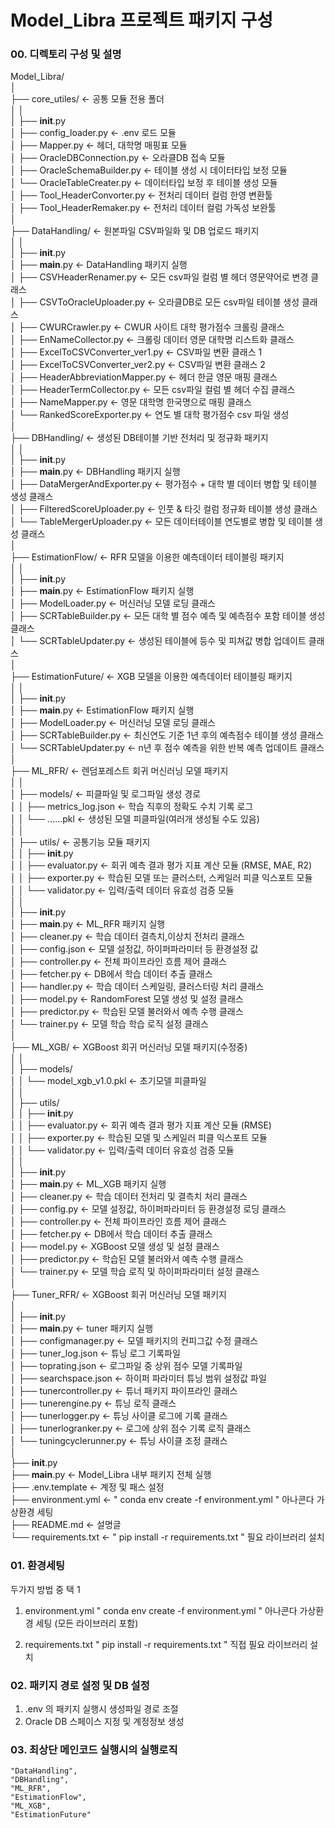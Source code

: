 # Model_Libra 프로젝트 패키지 구성

### 00. 디렉토리 구성 및 설명

Model_Libra/  
│  
├── core_utiles/ <- 공통 모듈 전용 폴더  
│   │  
│   ├── __init__.py  
│   ├── config_loader.py <- .env 로드 모듈   
│   ├── Mapper.py <- 헤더, 대학명 매핑표 모듈  
│   ├── OracleDBConnection.py <- 오라클DB 접속 모듈  
│   ├── OracleSchemaBuilder.py <- 테이블 생성 시 데이터타입 보정 모듈  
│   └── OracleTableCreater.py <- 데이터타입 보정 후 테이블 생성 모듈  
│   ├── Tool_HeaderConvorter.py <- 전처리 데이터 컬럼 한영 변환툴  
│   ├── Tool_HeaderRemaker.py <- 전처리 데이터 컬럼 가독성 보완툴  
│  
├── DataHandling/ <- 원본파일 CSV파일화 및 DB 업로드 패키지  
│   │  
│   ├── __init__.py  
│   ├── __main__.py <- DataHandling 패키지 실행  
│   ├── CSVHeaderRenamer.py <- 모든 csv파일 컬럼 별 헤더 영문약어로 변경 클래스  
│   ├── CSVToOracleUploader.py <- 오라클DB로 모든 csv파일 테이블 생성 클래스  
│   ├── CWURCrawler.py <- CWUR 사이트 대학 평가점수 크롤링 클래스  
│   ├── EnNameCollector.py <- 크롤링 데이터 영문 대학명 리스트화 클래스  
│   ├── ExcelToCSVConverter_ver1.py <- CSV파일 변환 클래스 1  
│   ├── ExcelToCSVConverter_ver2.py <- CSV파일 변환 클래스 2  
│   ├── HeaderAbbreviationMapper.py <- 헤더 한글 영문 매핑 클래스  
│   ├── HeaderTermCollector.py <- 모든 csv파일 컬럼 별 헤더 수집 클래스  
│   ├── NameMapper.py <- 영문 대학명 한국명으로 매핑 클래스  
│   └── RankedScoreExporter.py <- 연도 별 대학 평가점수 csv 파일 생성  
│  
├── DBHandling/ <- 생성된 DB테이블 기반 전처리 및 정규화 패키지  
│   │  
│   ├── __init__.py  
│   ├── __main__.py <- DBHandling 패키지 실행  
│   ├── DataMergerAndExporter.py <- 평가점수 + 대학 별 데이터 병합 및 테이블 생성 클래스  
│   ├── FilteredScoreUploader.py <- 인풋 & 타깃 컬럼 정규화 테이블 생성 클래스  
│   └── TableMergerUploader.py <- 모든 데이터테이블 연도별로 병합 및 테이블 생성 클래스  
│  
├── EstimationFlow/ <- RFR 모델을 이용한 예측데이터 테이블링 패키지  
│   │  
│   ├── __init__.py  
│   ├── __main__.py <- EstimationFlow 패키지 실행  
│   ├── ModelLoader.py <- 머신러닝 모델 로딩 클래스  
│   ├── SCRTableBuilder.py <- 모든 대학 별 점수 예측 및 예측점수 포함 테이블 생성 클래스  
│   └── SCRTableUpdater.py <- 생성된 테이블에 등수 및 피쳐값 병합 업데이트 클래스  
│  
├── EstimationFuture/ <- XGB 모델을 이용한 예측데이터 테이블링 패키지  
│   │  
│   ├── __init__.py  
│   ├── __main__.py <- EstimationFlow 패키지 실행  
│   ├── ModelLoader.py <- 머신러닝 모델 로딩 클래스  
│   ├── SCRTableBuilder.py <- 최신연도 기준 1년 후의 예측점수 테이블 생성 클래스  
│   └── SCRTableUpdater.py <- n년 후 점수 예측을 위한 반복 예측 업데이트 클래스  
│  
├── ML_RFR/ <- 렌덤포레스트 회귀 머신러닝 모델 패키지  
│   │  
│   ├── models/ <-  피클파일 및 로그파일 생성 경로  
│   │   ├── metrics_log.json <- 학습 직후의 정확도 수치 기록 로그  
│   │   └── ......pkl <- 생성된 모델 피클파일(여러개 생성될 수도 있음)  
│   │  
│   ├── utils/   <- 공통기능 모듈 패키지  
│   │   ├── __init__.py  
│   │   ├── evaluator.py <- 회귀 예측 결과 평가 지표 계산 모듈 (RMSE, MAE, R2)  
│   │   ├── exporter.py <- 학습된 모델 또는 클러스터, 스케일러 피클 익스포트 모듈  
│   │   └── validator.py <- 입력/출력 데이터 유효성 검증 모듈  
│   │  
│   ├── __init__.py  
│   ├── __main__.py <- ML_RFR 패키지 실행  
│   ├── cleaner.py <- 학습 데이터 결측치,이상치 전처리 클래스  
│   ├── config.json <- 모델 설정값, 하이퍼파라미터 등 환경설정 값  
│   ├── controller.py <- 전체 파이프라인 흐름 제어 클래스  
│   ├── fetcher.py <- DB에서 학습 데이터 추출 클래스  
│   ├── handler.py <- 학습 데이터 스케일링, 클러스터링 처리 클래스  
│   ├── model.py <- RandomForest 모델 생성 및 설정 클래스  
│   ├── predictor.py <- 학습된 모델 불러와서 예측 수행 클래스  
│   └── trainer.py <- 모델 학습 학습 로직 설정 클래스  
│  
├── ML_XGB/ <- XGBoost 회귀 머신러닝 모델 패키지(수정중)  
│   │  
│   ├── models/  
│   │   └── model_xgb_v1.0.pkl <- 초기모델 피클파일  
│   │  
│   ├── utils/   
│   │   ├── __init__.py  
│   │   ├── evaluator.py <- 회귀 예측 결과 평가 지표 계산 모듈 (RMSE)  
│   │   ├── exporter.py <- 학습된 모델 및 스케일러 피클 익스포트 모듈  
│   │   └── validator.py <- 입력/출력 데이터 유효성 검증 모듈  
│   │  
│   ├── __init__.py  
│   ├── __main__.py <- ML_XGB 패키지 실행  
│   ├── cleaner.py <- 학습 데이터 전처리 및 결측치 처리 클래스  
│   ├── config.py <- 모델 설정값, 하이퍼파라미터 등 환경설정 로딩 클래스  
│   ├── controller.py <- 전체 파이프라인 흐름 제어 클래스  
│   ├── fetcher.py <- DB에서 학습 데이터 추출 클래스  
│   ├── model.py <- XGBoost 모델 생성 및 설정 클래스  
│   ├── predictor.py <- 학습된 모델 불러와서 예측 수행 클래스  
│   └── trainer.py <- 모델 학습 로직 및 하이퍼파라미터 설정 클래스  
│  
├── Tuner_RFR/ <- XGBoost 회귀 머신러닝 모델 패키지  
│  
│   ├── __init__.py  
│   ├── __main__.py <- tuner 패키지 실행  
│   ├── configmanager.py <- 모델 패키지의 컨피그값 수정 클래스  
│   ├── tuner_log.json <- 튜닝 로그 기록파일  
│   ├── toprating.json <- 로그파일 중 상위 점수 모델 기록파일  
│   ├── searchspace.json <- 하이퍼 파라미터 튜닝 범위 설정값 파일  
│   ├── tunercontroller.py <- 튜너 패키지 파이프라인 클래스  
│   ├── tunerengine.py <- 튜닝 로직 클래스  
│   ├── tunerlogger.py <- 튜닝 사이클 로그에 기록 클래스  
│   ├── tunerlogranker.py <- 로그에 상위 점수 기록 로직 클래스  
│   └── tuningcyclerunner.py <- 튜닝 사이클 조정 클래스  
│  
├── __init__.py  
├── __main__.py <- Model_Libra 내부 패키지 전체 실행  
├── .env.template <- 계정 및 패스 설정  
├── environment.yml <- " conda env create -f environment.yml " 아나콘다 가상환경 세팅  
├── README.md <- 설명글  
└── requirements.txt <- " pip install -r requirements.txt " 필요 라이브러리 설치  





### 01. 환경세팅

두가지 방법 중 택 1

1. environment.yml
" conda env create -f environment.yml " 아나콘다 가상환경 세팅 (모든 라이브러리 포함)

2. requirements.txt
" pip install -r requirements.txt "  직접 필요 라이브러리 설치

### 02. 패키지 경로 설정 및 DB 설정

1. .env 의 패키지 실행시 생성파일 경로 조절
2. Oracle DB 스페이스 지정 및 계정정보 생성

### 03. 최상단 메인코드 실행시의 실행로직

    "DataHandling",
    "DBHandling",
    "ML_RFR",
    "EstimationFlow",
    "ML_XGB",
    "EstimationFuture"